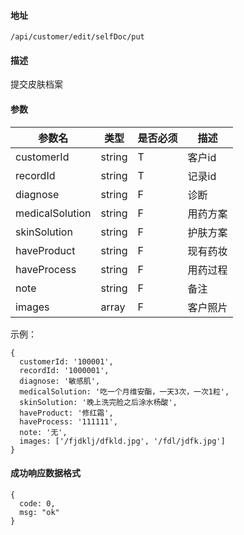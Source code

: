 #### 地址
`/api/customer/edit/selfDoc/put`

#### 描述
提交皮肤档案

#### 参数
|参数名|类型|是否必须|描述|
|---|---|---|---|
|customerId|string|T|客户id|
|recordId|string|T|记录id|
|diagnose|string|F|诊断|
|medicalSolution|string|F|用药方案|
|skinSolution|string|F|护肤方案|
|haveProduct|string|F|现有药妆|
|haveProcess|string|F|用药过程|
|note|string|F|备注|
|images|array|F|客户照片|


示例：
```
{
  customerId: '100001',
  recordId: '1000001',
  diagnose: '敏感肌',
  medicalSolution: '吃一个月维安酯，一天3次，一次1粒',
  skinSolution: '晚上洗完脸之后涂水杨酸',
  haveProduct: '修红霜',
  haveProcess: '111111',
  note: '无',
  images: ['/fjdklj/dfkld.jpg', '/fdl/jdfk.jpg']
}
```

#### 成功响应数据格式
```
{
  code: 0,
  msg: "ok"
}
```

